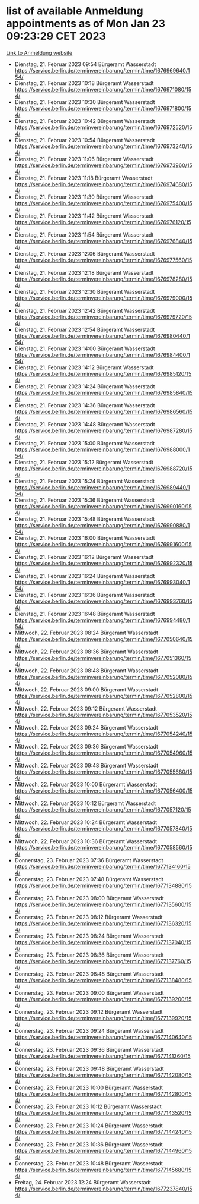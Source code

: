 # list of available Anmeldung appointments as of Mon Jan 23 09:23:29 CET 2023
[Link to Anmeldung website](https://service.berlin.de/terminvereinbarung/termin/tag.php?termin=0&anliegen[]=120686&dienstleisterlist=122210,122217,327316,122219,327312,122227,327314,122231,327346,122243,327348,122252,329742,122260,329745,122262,329748,122254,329751,122271,327278,122273,327274,122277,327276,330436,122280,327294,122282,327290,122284,327292,327539,122291,327270,122285,327266,122286,327264,122296,327268,150230,329760,122301,327282,122297,327286,122294,327284,122312,329763,122314,329775,122304,327330,122311,327334,122309,327332,122281,327352,122279,329772,122276,327324,122274,327326,122267,329766,122246,327318,122251,327320,122257,327322,122208,327298,122226,327300,121362,121364&herkunft=http%3A%2F%2Fservice.berlin.de%2Fdienstleistung%2F120686%2F)
- Dienstag, 21. Februar 2023 09:54 Bürgeramt Wasserstadt https://service.berlin.de/terminvereinbarung/termin/time/1676969640/154/
- Dienstag, 21. Februar 2023 10:18 Bürgeramt Wasserstadt https://service.berlin.de/terminvereinbarung/termin/time/1676971080/154/
- Dienstag, 21. Februar 2023 10:30 Bürgeramt Wasserstadt https://service.berlin.de/terminvereinbarung/termin/time/1676971800/154/
- Dienstag, 21. Februar 2023 10:42 Bürgeramt Wasserstadt https://service.berlin.de/terminvereinbarung/termin/time/1676972520/154/
- Dienstag, 21. Februar 2023 10:54 Bürgeramt Wasserstadt https://service.berlin.de/terminvereinbarung/termin/time/1676973240/154/
- Dienstag, 21. Februar 2023 11:06 Bürgeramt Wasserstadt https://service.berlin.de/terminvereinbarung/termin/time/1676973960/154/
- Dienstag, 21. Februar 2023 11:18 Bürgeramt Wasserstadt https://service.berlin.de/terminvereinbarung/termin/time/1676974680/154/
- Dienstag, 21. Februar 2023 11:30 Bürgeramt Wasserstadt https://service.berlin.de/terminvereinbarung/termin/time/1676975400/154/
- Dienstag, 21. Februar 2023 11:42 Bürgeramt Wasserstadt https://service.berlin.de/terminvereinbarung/termin/time/1676976120/154/
- Dienstag, 21. Februar 2023 11:54 Bürgeramt Wasserstadt https://service.berlin.de/terminvereinbarung/termin/time/1676976840/154/
- Dienstag, 21. Februar 2023 12:06 Bürgeramt Wasserstadt https://service.berlin.de/terminvereinbarung/termin/time/1676977560/154/
- Dienstag, 21. Februar 2023 12:18 Bürgeramt Wasserstadt https://service.berlin.de/terminvereinbarung/termin/time/1676978280/154/
- Dienstag, 21. Februar 2023 12:30 Bürgeramt Wasserstadt https://service.berlin.de/terminvereinbarung/termin/time/1676979000/154/
- Dienstag, 21. Februar 2023 12:42 Bürgeramt Wasserstadt https://service.berlin.de/terminvereinbarung/termin/time/1676979720/154/
- Dienstag, 21. Februar 2023 12:54 Bürgeramt Wasserstadt https://service.berlin.de/terminvereinbarung/termin/time/1676980440/154/
- Dienstag, 21. Februar 2023 14:00 Bürgeramt Wasserstadt https://service.berlin.de/terminvereinbarung/termin/time/1676984400/154/
- Dienstag, 21. Februar 2023 14:12 Bürgeramt Wasserstadt https://service.berlin.de/terminvereinbarung/termin/time/1676985120/154/
- Dienstag, 21. Februar 2023 14:24 Bürgeramt Wasserstadt https://service.berlin.de/terminvereinbarung/termin/time/1676985840/154/
- Dienstag, 21. Februar 2023 14:36 Bürgeramt Wasserstadt https://service.berlin.de/terminvereinbarung/termin/time/1676986560/154/
- Dienstag, 21. Februar 2023 14:48 Bürgeramt Wasserstadt https://service.berlin.de/terminvereinbarung/termin/time/1676987280/154/
- Dienstag, 21. Februar 2023 15:00 Bürgeramt Wasserstadt https://service.berlin.de/terminvereinbarung/termin/time/1676988000/154/
- Dienstag, 21. Februar 2023 15:12 Bürgeramt Wasserstadt https://service.berlin.de/terminvereinbarung/termin/time/1676988720/154/
- Dienstag, 21. Februar 2023 15:24 Bürgeramt Wasserstadt https://service.berlin.de/terminvereinbarung/termin/time/1676989440/154/
- Dienstag, 21. Februar 2023 15:36 Bürgeramt Wasserstadt https://service.berlin.de/terminvereinbarung/termin/time/1676990160/154/
- Dienstag, 21. Februar 2023 15:48 Bürgeramt Wasserstadt https://service.berlin.de/terminvereinbarung/termin/time/1676990880/154/
- Dienstag, 21. Februar 2023 16:00 Bürgeramt Wasserstadt https://service.berlin.de/terminvereinbarung/termin/time/1676991600/154/
- Dienstag, 21. Februar 2023 16:12 Bürgeramt Wasserstadt https://service.berlin.de/terminvereinbarung/termin/time/1676992320/154/
- Dienstag, 21. Februar 2023 16:24 Bürgeramt Wasserstadt https://service.berlin.de/terminvereinbarung/termin/time/1676993040/154/
- Dienstag, 21. Februar 2023 16:36 Bürgeramt Wasserstadt https://service.berlin.de/terminvereinbarung/termin/time/1676993760/154/
- Dienstag, 21. Februar 2023 16:48 Bürgeramt Wasserstadt https://service.berlin.de/terminvereinbarung/termin/time/1676994480/154/
- Mittwoch, 22. Februar 2023 08:24 Bürgeramt Wasserstadt https://service.berlin.de/terminvereinbarung/termin/time/1677050640/154/
- Mittwoch, 22. Februar 2023 08:36 Bürgeramt Wasserstadt https://service.berlin.de/terminvereinbarung/termin/time/1677051360/154/
- Mittwoch, 22. Februar 2023 08:48 Bürgeramt Wasserstadt https://service.berlin.de/terminvereinbarung/termin/time/1677052080/154/
- Mittwoch, 22. Februar 2023 09:00 Bürgeramt Wasserstadt https://service.berlin.de/terminvereinbarung/termin/time/1677052800/154/
- Mittwoch, 22. Februar 2023 09:12 Bürgeramt Wasserstadt https://service.berlin.de/terminvereinbarung/termin/time/1677053520/154/
- Mittwoch, 22. Februar 2023 09:24 Bürgeramt Wasserstadt https://service.berlin.de/terminvereinbarung/termin/time/1677054240/154/
- Mittwoch, 22. Februar 2023 09:36 Bürgeramt Wasserstadt https://service.berlin.de/terminvereinbarung/termin/time/1677054960/154/
- Mittwoch, 22. Februar 2023 09:48 Bürgeramt Wasserstadt https://service.berlin.de/terminvereinbarung/termin/time/1677055680/154/
- Mittwoch, 22. Februar 2023 10:00 Bürgeramt Wasserstadt https://service.berlin.de/terminvereinbarung/termin/time/1677056400/154/
- Mittwoch, 22. Februar 2023 10:12 Bürgeramt Wasserstadt https://service.berlin.de/terminvereinbarung/termin/time/1677057120/154/
- Mittwoch, 22. Februar 2023 10:24 Bürgeramt Wasserstadt https://service.berlin.de/terminvereinbarung/termin/time/1677057840/154/
- Mittwoch, 22. Februar 2023 10:36 Bürgeramt Wasserstadt https://service.berlin.de/terminvereinbarung/termin/time/1677058560/154/
- Donnerstag, 23. Februar 2023 07:36 Bürgeramt Wasserstadt https://service.berlin.de/terminvereinbarung/termin/time/1677134160/154/
- Donnerstag, 23. Februar 2023 07:48 Bürgeramt Wasserstadt https://service.berlin.de/terminvereinbarung/termin/time/1677134880/154/
- Donnerstag, 23. Februar 2023 08:00 Bürgeramt Wasserstadt https://service.berlin.de/terminvereinbarung/termin/time/1677135600/154/
- Donnerstag, 23. Februar 2023 08:12 Bürgeramt Wasserstadt https://service.berlin.de/terminvereinbarung/termin/time/1677136320/154/
- Donnerstag, 23. Februar 2023 08:24 Bürgeramt Wasserstadt https://service.berlin.de/terminvereinbarung/termin/time/1677137040/154/
- Donnerstag, 23. Februar 2023 08:36 Bürgeramt Wasserstadt https://service.berlin.de/terminvereinbarung/termin/time/1677137760/154/
- Donnerstag, 23. Februar 2023 08:48 Bürgeramt Wasserstadt https://service.berlin.de/terminvereinbarung/termin/time/1677138480/154/
- Donnerstag, 23. Februar 2023 09:00 Bürgeramt Wasserstadt https://service.berlin.de/terminvereinbarung/termin/time/1677139200/154/
- Donnerstag, 23. Februar 2023 09:12 Bürgeramt Wasserstadt https://service.berlin.de/terminvereinbarung/termin/time/1677139920/154/
- Donnerstag, 23. Februar 2023 09:24 Bürgeramt Wasserstadt https://service.berlin.de/terminvereinbarung/termin/time/1677140640/154/
- Donnerstag, 23. Februar 2023 09:36 Bürgeramt Wasserstadt https://service.berlin.de/terminvereinbarung/termin/time/1677141360/154/
- Donnerstag, 23. Februar 2023 09:48 Bürgeramt Wasserstadt https://service.berlin.de/terminvereinbarung/termin/time/1677142080/154/
- Donnerstag, 23. Februar 2023 10:00 Bürgeramt Wasserstadt https://service.berlin.de/terminvereinbarung/termin/time/1677142800/154/
- Donnerstag, 23. Februar 2023 10:12 Bürgeramt Wasserstadt https://service.berlin.de/terminvereinbarung/termin/time/1677143520/154/
- Donnerstag, 23. Februar 2023 10:24 Bürgeramt Wasserstadt https://service.berlin.de/terminvereinbarung/termin/time/1677144240/154/
- Donnerstag, 23. Februar 2023 10:36 Bürgeramt Wasserstadt https://service.berlin.de/terminvereinbarung/termin/time/1677144960/154/
- Donnerstag, 23. Februar 2023 10:48 Bürgeramt Wasserstadt https://service.berlin.de/terminvereinbarung/termin/time/1677145680/154/
- Freitag, 24. Februar 2023 12:24 Bürgeramt Wasserstadt https://service.berlin.de/terminvereinbarung/termin/time/1677237840/154/
